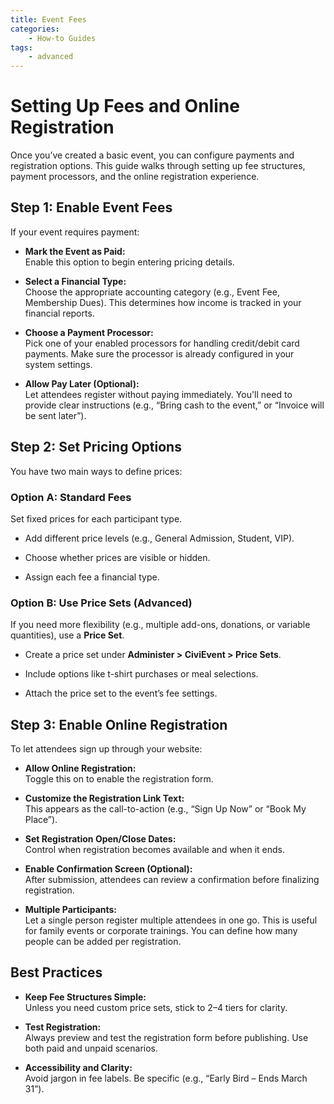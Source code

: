 ```yaml
---
title: Event Fees
categories:
    - How-to Guides
tags:
    - advanced
---
```


# Setting Up Fees and Online Registration

Once you’ve created a basic event, you can configure payments and registration options. This guide walks through setting up fee structures, payment processors, and the online registration experience.

## Step 1: Enable Event Fees

If your event requires payment:

* **Mark the Event as Paid:**  
  Enable this option to begin entering pricing details.

* **Select a Financial Type:**  
  Choose the appropriate accounting category (e.g., Event Fee, Membership Dues). This determines how income is tracked in your financial reports.

* **Choose a Payment Processor:**  
  Pick one of your enabled processors for handling credit/debit card payments. Make sure the processor is already configured in your system settings.

* **Allow Pay Later (Optional):**  
  Let attendees register without paying immediately. You'll need to provide clear instructions (e.g., “Bring cash to the event,” or “Invoice will be sent later”).

## Step 2: Set Pricing Options

You have two main ways to define prices:

### **Option A: Standard Fees**

Set fixed prices for each participant type.

* Add different price levels (e.g., General Admission, Student, VIP).

* Choose whether prices are visible or hidden.

* Assign each fee a financial type.

### **Option B: Use Price Sets (Advanced)**

If you need more flexibility (e.g., multiple add-ons, donations, or variable quantities), use a **Price Set**.

* Create a price set under **Administer \> CiviEvent \> Price Sets**.

* Include options like t-shirt purchases or meal selections.

* Attach the price set to the event’s fee settings.

## Step 3: Enable Online Registration

To let attendees sign up through your website:

* **Allow Online Registration:**  
  Toggle this on to enable the registration form.

* **Customize the Registration Link Text:**  
  This appears as the call-to-action (e.g., “Sign Up Now” or “Book My Place”).

* **Set Registration Open/Close Dates:**  
  Control when registration becomes available and when it ends.

* **Enable Confirmation Screen (Optional):**  
  After submission, attendees can review a confirmation before finalizing registration.

* **Multiple Participants:**  
  Let a single person register multiple attendees in one go. This is useful for family events or corporate trainings. You can define how many people can be added per registration.

## Best Practices

* **Keep Fee Structures Simple:**  
  Unless you need custom price sets, stick to 2–4 tiers for clarity.

* **Test Registration:**  
  Always preview and test the registration form before publishing. Use both paid and unpaid scenarios.

* **Accessibility and Clarity:**  
  Avoid jargon in fee labels. Be specific (e.g., “Early Bird – Ends March 31”).
